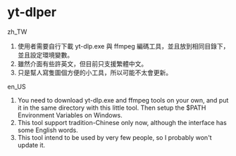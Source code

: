 # yt-dlper

zh_TW
1. 使用者需要自行下載 yt-dlp.exe 與 ffmpeg 編碼工具，並且放到相同目錄下，並且設定環境變數。
2. 雖然介面有些許英文，但目前只支援繁體中文。
3. 只是幫人寫隻圖個方便的小工具，所以可能不太會更新。

en_US
1. You need to download yt-dlp.exe and ffmpeg tools on your own, and put it in the same directory with this little tool.
   Then setup the $PATH Environment Variables on Windows.
2. This tool support tradition-Chinese only now, although the interface has some English words.
3. This tool intend to be used by very few people, so I probably won't update it.
